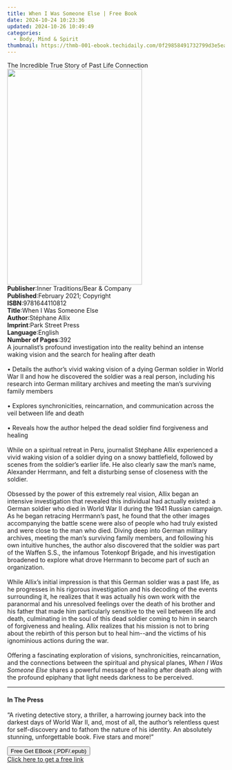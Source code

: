 ```yaml
---
title: When I Was Someone Else | Free Book
date: 2024-10-24 10:23:36
updated: 2024-10-26 10:49:49
categories:
  - Body, Mind & Spirit
thumbnail: https://thmb-001-ebook.techidaily.com/0f29858491732799d3e5eaba576ec995c625f3d4b3a12b8509ffa3ba651b4104.jpg
---
```

<main id="book-container">
  <div class="flex flex-col">
    <div class="book-brief flex-1 py-6 px-4 sm:p-6 md:py-10 md:px-8">
      <!-- brief-->
      <div class="book-brief-main">
        The Incredible True Story of Past Life Connection
      </div>
    </div>
    <div
      class="book-meta-info flex-1 grid gap-4 col-start-1 col-end-3 row-start-1 sm:mb-6 sm:grid-cols-4 lg:gap-6 lg:col-start-2 lg:row-end-6 lg:row-span-6 lg:mb-0"
    >
      <div
        class="book-meta-info-left place-content-center mt-4 p-4 text-sm leading-6 col-start-2 col-span-2 dark:text-slate-400"
      >
        <img
          class="w-full h-500 object-cover rounded-lg sm:h-255 sm:col-span-2 lg:col-span-full"
          src="https://img-001-ebook.techidaily.com/c3fa415a113e0874d1cb4cf7efa4ba5704cf6b5ee8012aca96071f073c86c266.jpg"
          alt=""
          width="312"
          height="500"
        />
      </div>
      <div
        class="book-meta-info-right mt-2 col-start-1 row-start-2 col-span-3 self-center"
      >
        <!-- meta data  -->
        <div class="flex flex-col px-4 md:px-8">
          <div class="flex-1">
            <strong>Publisher</strong>:<span class="px-2"
              >Inner Traditions/Bear &amp; Company</span
            >
          </div>
          <div class="flex-1">
            <strong>Published</strong>:<span class="px-2"
              >February 2021; Copyright</span
            >
          </div>
          <div class="flex-1">
            <strong>ISBN</strong>:<span class="px-2">9781644110812</span>
          </div>
          <div class="flex-1">
            <strong>Title</strong>:<span class="px-2"
              >When I Was Someone Else</span
            >
          </div>
          <div class="flex-1">
            <strong>Author</strong>:<span class="px-2">Stéphane Allix</span>
          </div>
          <div class="flex-1">
            <strong>Imprint</strong>:<span class="px-2">Park Street Press</span>
          </div>
          <div class="flex-1">
            <strong>Language</strong>:<span class="px-2">English</span>
          </div>
          <div class="flex-1">
            <strong>Number of Pages</strong>:<span class="px-2">392</span>
          </div>
        </div>
      </div>
    </div>
    <div class="book-description flex-1 py-6 px-4 sm:p-6 md:py-10 md:px-8">
      <div class="book-description-main">
        <div accordion-content="" id="description">
          A journalist’s profound investigation into the reality behind an
          intense waking vision and the search for healing after death
          <br /><br />• Details the author’s vivid waking vision of a dying
          German soldier in World War II and how he discovered the soldier was a
          real person, including his research into German military archives and
          meeting the man’s surviving family members <br /><br />• Explores
          synchronicities, reincarnation, and communication across the veil
          between life and death <br /><br />• Reveals how the author helped the
          dead soldier find forgiveness and healing <br /><br />While on a
          spiritual retreat in Peru, journalist Stéphane Allix experienced a
          vivid waking vision of a soldier dying on a snowy battlefield,
          followed by scenes from the soldier’s earlier life. He also clearly
          saw the man’s name, Alexander Herrmann, and felt a disturbing sense of
          closeness with the soldier. <br /><br />Obsessed by the power of this
          extremely real vision, Allix began an intensive investigation that
          revealed this individual had actually existed: a German soldier who
          died in World War II during the 1941 Russian campaign. As he began
          retracing Herrmann’s past, he found that the other images accompanying
          the battle scene were also of people who had truly existed and were
          close to the man who died. Diving deep into German military archives,
          meeting the man’s surviving family members, and following his own
          intuitive hunches, the author also discovered that the soldier was
          part of the Waffen S.S., the infamous Totenkopf Brigade, and his
          investigation broadened to explore what drove Herrmann to become part
          of such an organization. <br /><br />While Allix’s initial impression
          is that this German soldier was a past life, as he progresses in his
          rigorous investigation and his decoding of the events surrounding it,
          he realizes that it was actually his own work with the paranormal and
          his unresolved feelings over the death of his brother and his father
          that made him particularly sensitive to the veil between life and
          death, culminating in the soul of this dead soldier coming to him in
          search of forgiveness and healing. Allix realizes that his mission is
          not to bring about the rebirth of this person but to heal him--and the
          victims of his ignominious actions during the war.
          <br /><br />Offering a fascinating exploration of visions,
          synchronicities, reincarnation, and the connections between the
          spiritual and physical planes, <i>When I Was Someone Else</i> shares a
          powerful message of healing after death along with the profound
          epiphany that light needs darkness to be perceived.
        </div>
        <div class="accordion-fader"></div>
      </div>
    </div>
    <div class="book-excerpts flex-1 py-6 px-4 sm:p-6 md:py-10 md:px-8">
      <!-- excerpts-->
      <div class="book-excerpts-main">
        <hr />
        <h4 class="placeholder placeholder-heading">
          <span>In The Press</span>
        </h4>
        <p>
          “A riveting detective story, a thriller, a harrowing journey back into
          the darkest days of World War II, and, most of all, the author’s
          relentless quest for self-discovery and to fathom the nature of his
          identity. An absolutely stunning, unforgettable book. Five stars and
          more!”
        </p>
      </div>
    </div>
    <div
      class="book-about-author flex-1 py-6 px-4 sm:p-6 md:py-10 md:px-8"
    ></div>
    <div class="book-free-get flex-1 py-6 px-4 sm:p-6 md:py-10 md:px-8">
      <button
        id="btn-free-get"
        class="bg-blue-500 hover:bg-blue-700 text-white font-bold py-2 px-4 rounded"
      >
        Free Get EBook (.PDF/.epub)
      </button>
      <div id="countdown-display" class="px-2 text-lg mt-2"></div>
      <a
        id="free-link"
        class="hidden bg-blue-500 hover:bg-blue-700 text-white font-bold py-2 px-4 rounded"
        href="https://www.ebooks.com/en-us/book/209983783/when-i-was-someone-else/st-phane-allix/"
        target="_blank"
        >Click here to get a free link</a
      >
    </div>
    <script>
      let countdownTime = 0;
      let countdownInterval = null;
      document
        .getElementById('btn-free-get')
        .addEventListener('click', startCountdown);
      function startCountdown() {
        countdownTime = new Date().getTime() + 60000 * 3;
        countdownInterval = setInterval(updateCountdown, 1000);
        document.getElementById('btn-free-get').disabled = true;
        document
          .getElementById('btn-free-get')
          .classList.add('bg-gray-500', 'cursor-not-allowed');
      }
      function updateCountdown() {
        let currentTime = new Date().getTime();
        let timeLeft = countdownTime - currentTime;
        let secondsLeft = Math.floor(timeLeft / 1000);
        document.getElementById('countdown-display').innerHTML =
          `Remaining time: ${secondsLeft} seconds.`;
        if (secondsLeft <= 0) {
          clearInterval(countdownInterval);
          document.getElementById('btn-free-get').classList.add('hidden');
          document.getElementById('free-link').classList.remove('hidden');
          document.getElementById('countdown-display').innerHTML = '';
        }
      }
    </script>
  </div>
</main>

